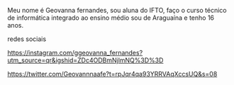 Meu nome é Geovanna fernandes, sou aluna do IFTO, faço o curso técnico de informática integrado ao ensino médio sou de Araguaína e tenho 16 anos.

redes sociais


https://instagram.com/ggeovanna_fernandes?utm_source=qr&igshid=ZDc4ODBmNjlmNQ%3D%3D

https://twitter.com/Geovannnaafe?t=rpJqr4qa93YRRVAqXccsUQ&s=08
